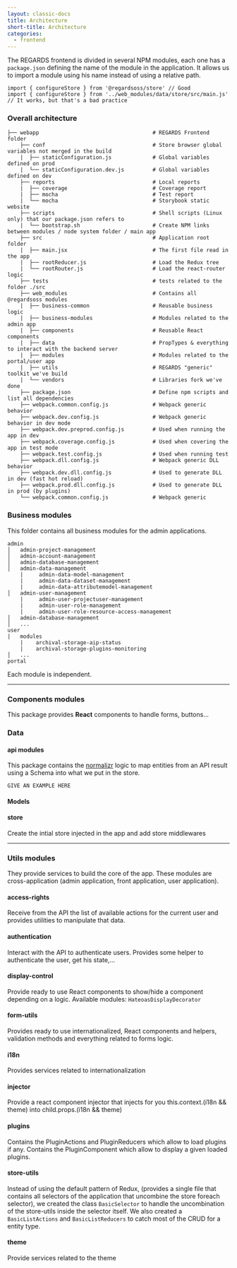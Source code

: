 ```yaml
---
layout: classic-docs
title: Architecture
short-title: Architecture
categories:
  - frontend
---
```


The REGARDS frontend is divided in several NPM modules, each one has a `package.json` defining the name of the module in the application. It allows us to import a module using his name instead of using a relative path.

```
import { configureStore } from '@regardsoss/store' // Good
import { configureStore } from '../web_modules/data/store/src/main.js' // It works, but that's a bad practice
```

### Overall architecture

```
├── webapp                                    # REGARDS Frontend folder
    ├── conf                                  # Store browser global variables not merged in the build
    |  ├── staticConfiguration.js             # Global variables defined on prod
    |  └── staticConfiguration.dev.js         # Global variables defined on dev
    ├── reports                               # Local reports
    |  ├── coverage                           # Coverage report
    |  ├── mocha                              # Test report
    |  └── mocha                              # Storybook static website
    ├── scripts                               # Shell scripts (Linux only) that our package.json refers to
    |  └── bootstrap.sh                       # Create NPM links between modules / node system folder / main app
    ├── src                                   # Application root folder
    |  ├── main.jsx                           # The first file read in the app
    |  ├── rootReducer.js                     # Load the Redux tree
    |  └── rootRouter.js                      # Load the react-router logic
    ├── tests                                 # tests related to the folder ./src
    ├── web_modules                           # Contains all @regardsoss modules
    |  ├── business-common                    # Reusable business logic
    |  ├── business-modules                   # Modules related to the admin app
    |  ├── components                         # Reusable React components
    |  ├── data                               # PropTypes & everything to interact with the backend server
    |  ├── modules                            # Modules related to the portal/user app
    |  ├── utils                              # REGARDS "generic" toolkit we've build
    |  └── vendors                            # Libraries fork we've done
    ├── package.json                          # Define npm scripts and list all dependencies
    ├── webpack.common.config.js              # Webpack generic behavior
    ├── webpack.dev.config.js                 # Webpack generic behavior in dev mode
    ├── webpack.dev.preprod.config.js         # Used when running the app in dev
    ├── webpack.coverage.config.js            # Used when covering the app in test mode
    ├── webpack.test.config.js                # Used when running test
    ├── webpack.dll.config.js                 # Webpack generic DLL behavior
    ├── webpack.dev.dll.config.js             # Used to generate DLL in dev (fast hot reload)
    ├── webpack.prod.dll.config.js            # Used to generate DLL in prod (by plugins)
    └── webpack.common.config.js              # Webpack generic
```

### Business modules

This folder contains all business modules for the admin applications.

```
admin
│   admin-project-management
│   admin-account-management
│   admin-database-management
│   admin-data-management
    |     admin-data-model-management
    |     admin-data-dataset-management
    |     admin-data-attributemodel-management
│   admin-user-management
    |     admin-user-projectuser-management
    |     admin-user-role-management
    |     admin-user-role-resource-access-management
│   admin-database-management
│   ...
user
|   modules
    |    archival-storage-aip-status
    |    archival-storage-plugins-monitoring
│   ...
portal
```

Each module is independent.

--------

### Components modules

This package provides **React** components to handle forms, buttons...

### Data

#### api modules

This package contains the [normalizr](https://github.com/paularmstrong/normalizr) logic to map entities from an API result using a Schema into what we put in the store.

```
GIVE AN EXAMPLE HERE
```
#### Models


#### store

Create the intial store injected in the app and add store middlewares

--------

### Utils modules

They provide services to build the core of the app. These modules are cross-application (admin application, front application, user application).

#### access-rights

Receive from the API the list of available actions for the current user and provides utilities to manipulate that data.

#### authentication

Interact with the API to authenticate users. Provides some helper to authenticate the user, get his state,...

#### display-control

Provide ready to use React components to show/hide a component depending on a logic. Available modules: `HateoasDisplayDecorator`

#### form-utils

Provides ready to use internationalized, React components and helpers, validation methods and everything related to forms logic.

#### i18n

Provides services related to internationalization

#### injector

Provide a react component injector that injects for you this.context.(i18n && theme) into child.props.(i18n && theme)

#### plugins

Contains the PluginActions and PluginReducers which allow to load plugins if any. Contains the PluginComponent which allow to display a given loaded plugins.

#### store-utils

Instead of using the default pattern of Redux, (provides a single file that contains all selectors of the application that uncombine the store foreach selector), we created the class `BasicSelector` to handle the uncombination of the store-utils inside the selector itself.
We also created a `BasicListActions` and `BasicListReducers` to catch most of the CRUD for a entity type.


#### 	theme

Provide services related to the theme
